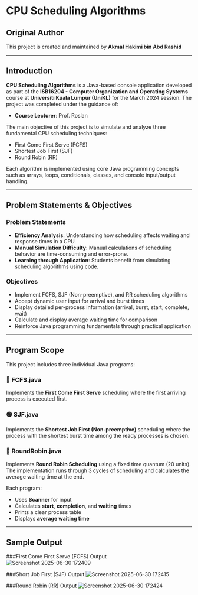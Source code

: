 # CPU Scheduling Algorithms

## Original Author  
This project is created and maintained by **Akmal Hakimi bin Abd Rashid**

---

## Introduction  
**CPU Scheduling Algorithms** is a Java-based console application developed as part of the **ISB16204 - Computer Organization and Operating Systems** course at **Universiti Kuala Lumpur (UniKL)** for the March 2024 session. The project was completed under the guidance of:

- **Course Lecturer**: Prof. Roslan

The main objective of this project is to simulate and analyze three fundamental CPU scheduling techniques:
- First Come First Serve (FCFS)
- Shortest Job First (SJF)
- Round Robin (RR)

Each algorithm is implemented using core Java programming concepts such as arrays, loops, conditionals, classes, and console input/output handling.

---

## Problem Statements & Objectives

### Problem Statements
- **Efficiency Analysis**: Understanding how scheduling affects waiting and response times in a CPU.
- **Manual Simulation Difficulty**: Manual calculations of scheduling behavior are time-consuming and error-prone.
- **Learning through Application**: Students benefit from simulating scheduling algorithms using code.

### Objectives
- Implement FCFS, SJF (Non-preemptive), and RR scheduling algorithms
- Accept dynamic user input for arrival and burst times
- Display detailed per-process information (arrival, burst, start, complete, wait)
- Calculate and display average waiting time for comparison
- Reinforce Java programming fundamentals through practical application

---

## Program Scope  

This project includes three individual Java programs:

### 🔵 FCFS.java  
Implements the **First Come First Serve** scheduling where the first arriving process is executed first.

### 🟢 SJF.java  
Implements the **Shortest Job First (Non-preemptive)** scheduling where the process with the shortest burst time among the ready processes is chosen.

### 🔴 RoundRobin.java  
Implements **Round Robin Scheduling** using a fixed time quantum (20 units). The implementation runs through 3 cycles of scheduling and calculates the average waiting time at the end.

Each program:
- Uses **Scanner** for input
- Calculates **start**, **completion**, and **waiting** times
- Prints a clear process table
- Displays **average waiting time**

---

## Sample Output


###First Come First Serve (FCFS) Output
![Screenshot 2025-06-30 172409](https://github.com/user-attachments/assets/46428a30-465b-4e4b-9879-21734554e8e4)




###Short Job First (SJF) Output
![Screenshot 2025-06-30 172415](https://github.com/user-attachments/assets/5ae02001-d232-4f85-9f93-ca68794b9d5a)



###Round Robin (RR) Output
![Screenshot 2025-06-30 172424](https://github.com/user-attachments/assets/f98b32c5-6554-4c3a-9f34-e32eb6fe1573)

